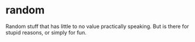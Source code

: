 # random

Random stuff that has little to no value practically speaking.
But is there for stupid reasons, or simply for fun.
